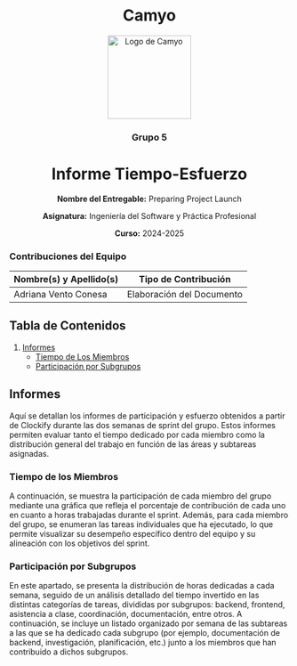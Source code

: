 <h1 align="center">
  Camyo
</h1>

<p align="center">
  <img src="https://i.imgur.com/C72nY4p.png" alt="Logo de Camyo" width="150">
</p>

<h3 align="center">
  <strong>Grupo 5</strong>
</h3>

<h1 align="center">
  <strong>Informe Tiempo-Esfuerzo</strong>
</h1>

<p align="center">
  <strong>Nombre del Entregable:</strong> Preparing Project Launch
</p>
<p align="center">
  <strong>Asignatura:</strong> Ingeniería del Software y Práctica Profesional  
</p>
<p align="center">
  <strong>Curso:</strong> 2024-2025  
</p>

### Contribuciones del Equipo

| Nombre(s) y Apellido(s)       | Tipo de Contribución          |
|-------------------------------|-------------------------------|
| Adriana Vento Conesa          | Elaboración del Documento     |

## Tabla de Contenidos

1. [Informes](#informes)
    - [Tiempo de Los Miembros](#tiempo-de-los-miembros)
    - [Participación por Subgrupos](#participación-por-subgrupos)


## Informes

Aquí se detallan los informes de participación y esfuerzo obtenidos a partir de Clockify durante las dos semanas de sprint del grupo. Estos informes permiten evaluar tanto el tiempo dedicado por cada miembro como la distribución general del trabajo en función de las áreas y subtareas asignadas.

### Tiempo de los Miembros

A continuación, se muestra la participación de cada miembro del grupo mediante una gráfica que refleja el porcentaje de contribución de cada uno en cuanto a horas trabajadas durante el sprint. Además, para cada miembro del grupo, se enumeran las tareas individuales que ha ejecutado, lo que permite visualizar su desempeño específico dentro del equipo y su alineación con los objetivos del sprint.


### Participación por Subgrupos

En este apartado, se presenta la distribución de horas dedicadas a cada semana, seguido de un análisis detallado del tiempo invertido en las distintas categorías de tareas, divididas por subgrupos: backend, frontend, asistencia a clase, coordinación, documentación, entre otros. A continuación, se incluye un listado organizado por semana de las subtareas a las que se ha dedicado cada subgrupo (por ejemplo, documentación de backend, investigación, planificación, etc.) junto a los miembros que han contribuido a dichos subgrupos.
